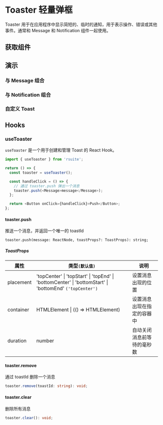 # Toaster 轻量弹框

Toaster 用于在应用程序中显示简短的、临时的通知，用于表示操作、错误或其他事件。通常和 Message 和 Notification 组件一起使用。

## 获取组件

<!--{include:<import-guide>}-->

## 演示

### 与 Message 组合

<!--{include:`with-message.md`}-->

### 与 Notification 组合

<!--{include:`with-notification.md`}-->

### 自定义 Toast

<!--{include:`custom.md`}-->

## Hooks

### useToaster

`useToaster` 是一个用于创建和管理 Toast 的 React Hook。

```ts
import { useToaster } from 'rsuite';

return () => {
  const toaster = useToaster();

  const handleClick = () => {
    // 通过 toaster.push 弹出一个消息
    toaster.push(<Message>message</Message>);
  };

  return <Button onClick={handleClick}>Push</Button>;
};
```

#### toaster.push

推送一个消息，并返回一个唯一的 toastId

```
toaster.push(message: ReactNode, toastProps?: ToastProps): string;
```

##### ToastProps

| 属性      | 类型`(默认值)`                                                                                          | 说明                       |
| --------- | ------------------------------------------------------------------------------------------------------- | -------------------------- |
| placement | 'topCenter' \| 'topStart' \| 'topEnd' \| 'bottomCenter' \| 'bottomStart' \| 'bottomEnd' `('topCenter')` | 设置消息出现的位置         |
| container | HTMLElement \| (() => HTMLElement)                                                                      | 设置消息出现在指定的容器中 |
| duration  | number                                                                                                  | 自动关闭消息前等待的毫秒数 |

#### toaster.remove

通过 toastId 删除一个消息

```ts
toaster.remove(toastId: string): void;
```

#### toaster.clear

删除所有消息

```ts
toaster.clear(): void;
```
